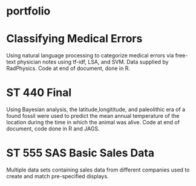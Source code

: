 # portfolio

# Classifying Medical Errors
  Using natural language processing to categorize medical errors via free-text physician notes using tf-idf, LSA, and SVM. Data supplied by RadPhysics. Code at end of document, done in R.

# ST 440 Final
  Using Bayesian analysis, the latitude,longititude, and paleolithic era of a found fossil were used to predict the mean annual temperature of the location during the time in which the animal was alive. Code at end of document, code done in R and JAGS.

# ST 555 SAS Basic Sales Data
  Multiple data sets containing sales data from different companies used to create and match pre-specified displays.
